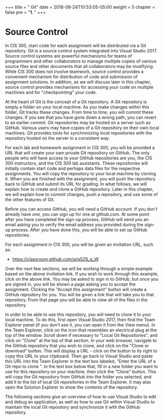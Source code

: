 +++
title = " Git"
date = 2018-08-24T10:53:05-05:00
weight = 5
chapter = false
pre = "<b>1. </b>"
+++

# Source Control

In CIS 300, start code for each assignment will be distributed via a Git repository. Git is a source control system integrated into Visual Studio 2017. Source control systems are powerful mechanisms for teams of programmers and other collaborators to manage multiple copies of various source files and other documents that all collaborators may be modifying. While CIS 300 does not involve teamwork, source control provides a convenient mechanism for distribution of code and submission of assignment solutions. In addition, as we will discuss later in this chapter, source control provides mechanisms for accessing your code on multiple machines and for "checkpointing" your code.

At the heart of Git is the concept of a Git repository. A Git repository is simply a folder on your local machine. As you make changes within this folder, Git tracks these changes. From time to time, you will commit these changes. If you see that you have gone down a wrong path, you can revert to an earlier commit. Git repositories may be hosted on a server such as GitHub. Various users may have copies of a Git repository on their own local machines. Git provides tools for synchronizing local repositories with the repository hosted on the server in a consistent way.

For each lab and homework assignment in CIS 300, you will be provided a URL that will create your own private Git repository on GitHub. The only people who will have access to your GitHub repositories are you, the CIS 300 instructors, and the CIS 300 lab assistants. These repositories will initially contain start code and perhaps data files for the respective assignments. You will copy the repository to your local machine by cloning it. When you are finished with the assignment, you will push the repository back to GitHub and submit its URL for grading. In what follows, we will explain how to create and clone a GitHub repository. Later in this chapter, we will explain how to commit changes, push a repository, and use some of the other features of Git.

Before you can access GitHub, you will need a GitHub account. If you don't already have one, you can sign up for one at github.com. At some point after you have completed the sign-up process, GitHub will send you an email asking you to verify the email address you provided during the sign-up process. After you have done this, you will be able to set up GitHub repositories.

For each assignment in CIS 300, you will be given an invitation URL, such as:
- https://classroom.github.com/a/qSZ6_g_W

Over the next few sections, we will be working through a simple example based on the above invitation link. If you wish to work through this example, click on the above link. You may be asked to sign in to GitHub, but once you are signed in, you will be shown a page asking you to accept the assignment. Clicking the "Accept this assignment" button will create a GitHub repository for you. You will be given a link that will take you to that repository. From that page you will be able to view all of the files in the repository.

In order to be able to use this repository, you will need to clone it to your local machine. To do this, first open Visual Studio 2017, then find the Team Explorer panel (if you don't see it, you can open it from the View menu). In the Team Explorer, click on the icon that resembles an electrical plug at the top of the window. Scroll down if necessary to "Local Git Repositories", and click on "Clone" at the top of that section. In your web browser, navigate to the GitHub repository that you wish to clone, and click on the "Clone or download" button. This will display a URL - click on the button to its right to copy this URL to your clipboard. Then go back to Visual Studio and paste this URL into the Team Explorer in the text box labeled, "Enter the URL of a Git repo to clone <Required>". In the text box below that, fill in a new folder you want to use for this repository on your machine, then click the "Clone" button. This will copy the Git repository from GitHub into the folder you selected, and add it to the list of local Git repositories in the Team Explorer. It may also open the Solution Explorer to show the contents of the repository.

The following sections give an overview of how to use Visual Studio to edit and debug an application, as well as how to use Git within Visual Studio to maintain the local Git repository and synchronize it with the GitHub repository. 